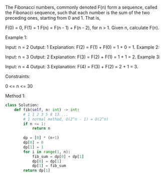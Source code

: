The Fibonacci numbers, commonly denoted F(n) form a sequence, called the Fibonacci sequence, such that each number is the sum of the two preceding ones, starting from 0 and 1. That is,

F(0) = 0, F(1) = 1
F(n) = F(n - 1) + F(n - 2), for n > 1.
Given n, calculate F(n).

 

Example 1:

Input: n = 2
Output: 1
Explanation: F(2) = F(1) + F(0) = 1 + 0 = 1.
Example 2:

Input: n = 3
Output: 2
Explanation: F(3) = F(2) + F(1) = 1 + 1 = 2.
Example 3:

Input: n = 4
Output: 3
Explanation: F(4) = F(3) + F(2) = 2 + 1 = 3.
 

Constraints:

0 <= n <= 30


Method 1:
```python
class Solution:
    def fib(self, n: int) -> int:
        # 1 1 2 3 5 8 13....
        # 1 normal method, O(2^n - 1) = O(2^n)
        if n <= 1:
            return n
        
        dp = [0] * (n+1)
        dp[0] = 0
        dp[1] = 1
        for i in range(1, n):
            fib_sum = dp[0] + dp[1]
            dp[0] = dp[1]
            dp[1] = fib_sum
        return dp[1]
```